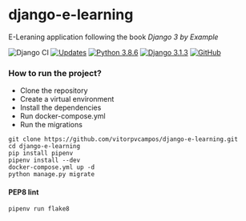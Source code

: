 # django-e-learning
E-Leraning application following the book _Django 3 by Example_

![Django CI](https://github.com/vitorpvcampos/django-e-learning/workflows/Django%20CI/badge.svg)
[![Updates](https://pyup.io/repos/github/vitorpvcampos/django-e-learning/shield.svg)](https://pyup.io/repos/github/vitorpvcampos/django-e-learning/)
[![Python 3.8.6](https://img.shields.io/badge/python-3.8.6-blue.svg)](https://www.python.org/downloads/release/python-386/)
[![Django 3.1.3](https://img.shields.io/badge/django-3.1.3-blue.svg)](https://www.djangoproject.com/download/)
[![GitHub](https://img.shields.io/github/license/mashape/apistatus.svg)](https://github.com/vitorpvcampos/django-e-learning/blob/main/LICENSE)

### How to run the project?

* Clone the repository
* Create a virtual environment
* Install the dependencies
* Run docker-compose.yml
* Run the migrations

```
git clone https://github.com/vitorpvcampos/django-e-learning.git
cd django-e-learning
pip install pipenv
pipenv install --dev
docker-compose.yml up -d
python manage.py migrate
```

#### PEP8 lint
```
pipenv run flake8
```
